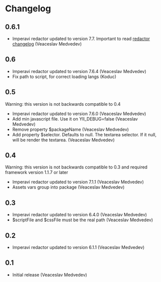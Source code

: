 Changelog
=========

0.6.1
----------------
- Imperavi redactor updated to version 7.7. Important to read [redactor changelog](http://redactorjs.com/log/) (Veaceslav Medvedev)

0.6
----------------
- Imperavi redactor updated to version 7.6.4 (Veaceslav Medvedev)
- Fix path to script, for correct loading langs (Koduc)

0.5
----------------
Warning: this version is not backwards compatible to 0.4

- Imperavi redactor updated to version 7.6.0 (Veaceslav Medvedev)
- Add min javascript file. Use it on YII_DEBUG=false (Veaceslav Medvedev)
- Remove property $packageName (Veaceslav Medvedev)
- Add property $selector. Defaults to null. The textarea selector. If it null, will be render the textarea. (Veaceslav Medvedev)

0.4
----------------
Warning: this version is not backwards compatible to 0.3 and required framework version 1.1.7 or later

- Imperavi redactor updated to version 7.1.1 (Veaceslav Medvedev)
- Assets vars group into package (Veaceslav Medvedev)

0.3
----------------
- Imperavi redactor updated to version 6.4.0 (Veaceslav Medvedev)
- $scriptFile and $cssFile must be the real path (Veaceslav Medvedev)

0.2
----------------
- Imperavi redactor updated to version 6.1.1 (Veaceslav Medvedev)

0.1
----------------
- Initial release (Veaceslav Medvedev)
